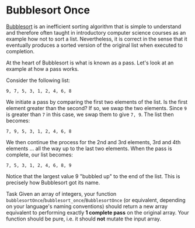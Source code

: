 # Bubblesort Once

[Bubblesort](https://en.wikipedia.org/wiki/Bubble_sort) is an inefficient sorting algorithm that is simple to understand
and therefore often taught in introductory computer science courses as an example how not to sort a list. Nevertheless,
it is correct in the sense that it eventually produces a sorted version of the original list when executed to
completion.

At the heart of Bubblesort is what is known as a pass. Let's look at an example at how a pass works.

Consider the following list:

`9, 7, 5, 3, 1, 2, 4, 6, 8`

We initiate a pass by comparing the first two elements of the list. Is the first element greater than the second? If so,
we swap the two elements. Since `9` is greater than `7` in this case, we swap them to give `7, 9`. The list then
becomes:

`7, 9, 5, 3, 1, 2, 4, 6, 8`

We then continue the process for the 2nd and 3rd elements, 3rd and 4th elements ... all the way up to the last two
elements. When the pass is complete, our list becomes:

`7, 5, 3, 1, 2, 4, 6, 8, 9`

Notice that the largest value 9 "bubbled up" to the end of the list. This is precisely how Bubblesort got its name.

Task
Given an array of integers, your function `bubblesortOnce`/`bubblesort_once`/`BubblesortOnce` (or equivalent, depending
on your language's naming conventions) should return a new array equivalent to performing exactly **1 complete pass** on
the original array. Your function should be pure, i.e. it should **not** mutate the input array.